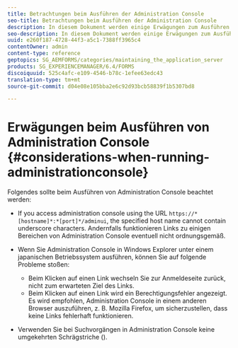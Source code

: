 ```yaml
---
title: Betrachtungen beim Ausführen der Administration Console
seo-title: Betrachtungen beim Ausführen der Administration Console
description: In diesem Dokument werden einige Erwägungen zum Ausführen der Administration Console aufgeführt.
seo-description: In diesem Dokument werden einige Erwägungen zum Ausführen der Administration Console aufgeführt.
uuid: e260f187-4728-44f3-a5c1-7388ff3965c4
contentOwner: admin
content-type: reference
geptopics: SG_AEMFORMS/categories/maintaining_the_application_server
products: SG_EXPERIENCEMANAGER/6.4/FORMS
discoiquuid: 525c4afc-e109-4546-b78c-1efee63edc43
translation-type: tm+mt
source-git-commit: d04e08e105bba2e6c92d93bcb58839f1b5307bd8

---
```



# Erwägungen beim Ausführen von Administration Console {#considerations-when-running-administrationconsole}

Folgendes sollte beim Ausführen von Administration Console beachtet werden:

* If you access administration console using the URL `https://*[hostname]*:*[port]*/adminui`, the specified host name cannot contain underscore characters. Andernfalls funktionieren Links zu einigen Bereichen von Administration Console eventuell nicht ordnungsgemäß.
* Wenn Sie Administration Console in Windows Explorer unter einem japanischen Betriebssystem ausführen, können Sie auf folgende Probleme stoßen:

   * Beim Klicken auf einen Link wechseln Sie zur Anmeldeseite zurück, nicht zum erwarteten Ziel des Links.
   * Beim Klicken auf einen Link wird ein Berechtigungsfehler angezeigt.
   Es wird empfohlen, Administration Console in einem anderen Browser auszuführen, z. B. Mozilla Firefox, um sicherzustellen, dass keine Links fehlerhaft funktionieren.

* Verwenden Sie bei Suchvorgängen in Administration Console keine umgekehrten Schrägstriche (\).

